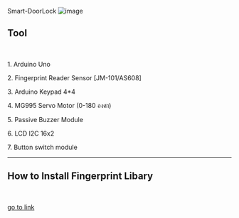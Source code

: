 Smart-DoorLock
![image](https://github.com/pondminarak/Smart-DoorLock/assets/125027100/3987c50b-1bf3-4ad4-8d3f-f9fcc37439e2)
<h2>Tool</h2> <br>
<p>1. Arduino Uno</p>
<p>2. Fingerprint Reader Sensor [JM-101/AS608]</p>
<p>3. Arduino Keypad 4*4</p>
<p>4. MG995 Servo Motor (0-180 องศา)</p>
<p>5. Passive Buzzer Module</p>
<p>6. LCD I2C 16x2</p>
<p>7. Button switch module</p>
<hr>
<h2>How to Install Fingerprint Libary</h2><br>
<p><a href = "https://github.com/adafruit/Adafruit-Fingerprint-Sensor-Library">go to link </a></p>
